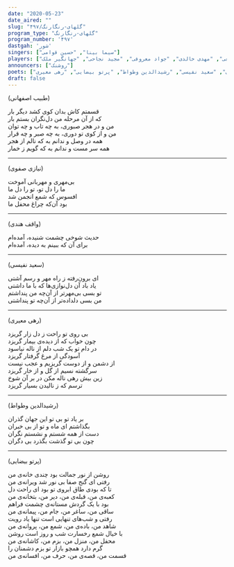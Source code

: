 ```yaml
---
date: "2020-05-23"
date_aired: ""
slug: "گلهای-رنگارنگ/۴۹۷"
program_type: "گلهای-رنگارنگ"
program_number: '۴۹۷'
dastgah: 'شور'
singers: ["سیما بینا", "حسین قوامی"]
players: ["حبیب‌الله بدیعی", "مهدی خالدی", "جواد معروفی", "مجید نجاحی", "جهانگیر ملک"]
announcers: ["روشنک"]
poets: ["طبیب اصفهانی", "نیازی صفوی", "واقف هندی", "سعید نفیسی", "رشیدالدین وطواط", "پرتو بیضایی", "رهی معیری"]
draft: false
---
```


(طبیب اصفهانی)  

قسمتم کاش بدان کوی کشد دیگر بار  
که از آن مرحله من دل‌نگران بستم بار  
من و در هجر صبوری، به چه تاب و چه توان  
من و از کوی تو دوری، به چه صبر و چه قرار  
همه در وصل و ندانم به که نالم از هجر  
همه سر مست و ندانم به که گویم ز خمار  

---  

(نیازی صفوی)  

بی‌مهری و مهربانی آموخت  
ما را دل تو، تو را دل ما  
افسوس که شمع انجمن شد  
بود آن‌که چراغ محفل ما  

---  

(واقف هندی)  

حدیث شوخی چشمت شنیده، آمده‌ام  
برای آن که ببینم به دیده، آمده‌ام  

---  

(سعید نفیسی)  

ای برون‌رفته ز راه مهر و رسم آشتی  
یاد باد آن دل‌نوازی‌ها که با ما داشتی  
تو بسی بی‌مهرتر از آن‌چه من پنداشتم  
من بسی دلداده‌تر از آن‌چه تو پنداشتی  

---  

(رهی معیری)  

بی روی تو راحت ز دل زار گریزد  
چون خواب که از دیده‌ی بیمار گریزد  
در دام تو یک شب دلم از ناله نیاسود  
آسودگی از مرغ گرفتار گریزد  
از دشمن و از دوست گریزیم و عجب نیست  
سرگشته نسیم از گل و از خار گریزد  
زین بیش رھی ناله مکن در بر آن شوخ  
ترسم که ز نالیدن بسیار گریزد  

---  

(رشیدالدین وطواط)  

بر یاد تو بی تو این جهان گذران  
بگذاشتم ای ماه و تو از بی خبران  
دست از همه شستم و نشستم نگران  
چون بی تو گذشت بگذرد بی دگران  

---  

(پرتو بیضایی)  

روشن از نور جمالت بود چندی خانه‌ی من  
رفتی ای گنج صفا بی نور شد ویرانه‌ی من  
تا که بودی طاق ابروی تو بود ای راحت دل  
کعبه‌ی من، قبله‌ی من، دیر من، بتخانه‌ی من  
بود با یک گردش مستانه‌ی چشمت فراهم  
ساقی من، ساغر من، جام من، پیمانه‌ی من  
رفتی و شب‌های تنهایی است تنها یاد رویت  
شاهد من، باده‌ی من، شمع من، پروانه‌ی من  
با خیال شمع رخسارت شب و روز است روشن  
محفل من، منزل من، بزم من، کاشانه‌ی من  
گرم دارد همچو بازار تو بزم دشمنان را  
قسمت من، قصه‌ی من، حرف من، افسانه‌ی من  
